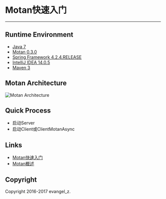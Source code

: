# Motan快速入门
---
## Runtime Environment
 - [Java 7](http://www.oracle.com/technetwork/java/javase/downloads/jdk6downloads-1902814.html)
 - [Motan 0.3.0](https://github.com/weibocom/motan)
 - [Spring Framework 4.2.4.RELEASE](http://projects.spring.io/spring-framework)
 - [IntelliJ IDEA 14.0.5](http://www.jetbrains.com/idea/download/index.html)
 - [Maven 3](http://maven.apache.org/)

## Motan Architecture
![Motan Architecture](http://kriszhang.com/motan-rpc-impl/motan_arch.png)

## Quick Process
* 启动Server
* 启动Client或ClientMotanAsync

## Links
- [Motan快速入门](https://github.com/weibocom/motan/wiki/zh_quickstart)
- [Motan概述](https://github.com/weibocom/motan/wiki/zh_overview)

## Copyright
Copyright 2016-2017 evangel_z.
